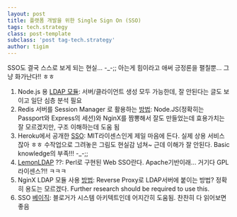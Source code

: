 ```yaml
--- 
layout: post 
title: 플랫폼 개발을 위한 Single Sign On (SSO)  
tags: tech.strategy  
class: post-template
subclass: 'post tag-tech.strategy'  
author: tigim
---  
```


SSO도 결국 스스로 보게 되는 현실... -_-;;  아는게 힘이라고 애써 긍정론을 펼칠뿐... 그냥 화가난다!! ㅎㅎ    

 1. Node.js 용 [LDAP 모듈](http://ldapjs.org/guide.html): 서버/클라이언트 생성 모두 가능한데, 잘 안된다는 글도 보이고 일단 심층 분석 필요  
 2. Redis 서버를 Session Manager 로 활용하는 [방법](http://dejanglozic.com/2014/10/07/sharing-micro-service-authentication-using-nginx-passport-and-redis/): Node.JS(정확히는 Passport와 Express의 세션)와 NginX를 짬뽕해서 잘도 만들었는데 효용가치는 잘 모르겠지만, 구조 이해하는데 도움 됨  
 3. Heroku에서 공개한 [SSO](https://blog.heroku.com/archives/2013/11/14/oauth-sso): MIT라이센스인게 제일 마음에 든다. 실제 상용 서비스잖아 ㅎㅎ 수작업으로 그려놓은 그림도 현실감 넘쳐~ 근데 이해가 잘 안된다. Basic knowledge의 부족!!! -_-;;   
 4.   [LemonLDAP](http://lemonldap-ng.org/start) ??: Perl로 구현된 Web SSO란다. Apache기반이래... 거기다 GPL라이센스?!! ㅋㅋㅋ  
 5. NginX LDAP 모듈 사용 [방법](https://calvin.me/nginx-ldap-http-authentication/): Reverse Proxy로 LDAP서버에 붙이는 방법? 정확히 용도는 모르겠다. Further research should be required to use this.  
 6. SSO [베이직](http://bcho.tistory.com/755): 블로거가 시스템 아키텍트인데 어지간히 도움됨. 찬찬히 다 읽어보면 좋음  


